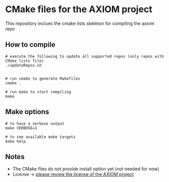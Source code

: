   CMake files for the AXIOM project
========================================

This repository inclues the cmake lists skeleton for compiling the axiom repo

## How to compile

```
# execute the following to update all supported repos (only repos with CMake lists file)
./updateRepos.sh


# run cmake to generate Makefiles
cmake .

# run make to start compiling
make
```

## Make options

```
# to have a verbose output
make VERBOSE=1
```
```
# to see available make targets
make help
```


## Notes

* The CMake files do not provide install option yet (not needed for now)
* License -> [please review the license of the AXIOM project](http://git.axiom-project.eu/axiom-allocator/blob/master/COPYING)

